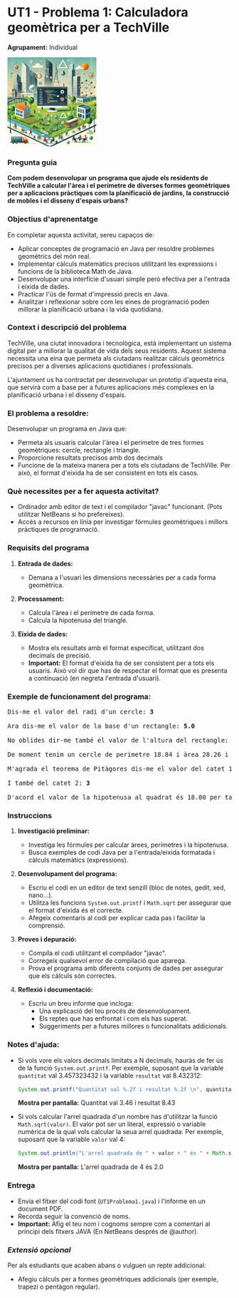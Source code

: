 # UT1 - Problema 1: Calculadora geomètrica per a TechVille


**Agrupament:** Individual 

<img src="./activitat1.1.webp" alt="Problema 1" width="200"/>

### **Pregunta guia**
**Com podem desenvolupar un programa que ajude els residents de TechVille a calcular l'àrea i el perímetre de diverses formes geomètriques per a aplicacions pràctiques com la planificació de  jardins, la construcció de mobles i el disseny d'espais urbans?**

### **Objectius d'aprenentatge**

En completar aquesta activitat, sereu capaços de:

- Aplicar conceptes de programació en Java per resoldre problemes geomètrics del món real.
- Implementar càlculs matemàtics precisos utilitzant les expressions i funcions de la biblioteca Math de Java.
- Desenvolupar una interfície d'usuari simple però efectiva per a l'entrada i eixida de dades.
- Practicar l'ús de format d'impressió precís en Java.
- Analitzar i reflexionar sobre com les eines de programació poden millorar la planificació urbana i la vida quotidiana.

### **Context i descripció del problema**

TechVille, una ciutat innovadora i tecnològica, està implementant un sistema digital per a millorar la qualitat de vida dels seus residents. Aquest sistema necessita una eina que permeta als ciutadans realitzar càlculs geomètrics precisos per a diverses aplicacions quotidianes i professionals.

L'ajuntament us ha contractat per desenvolupar un prototip d'aquesta eina, que servirà com a base per a futures aplicacions més complexes en la planificació urbana i el disseny d'espais.

### **El problema a resoldre:**

Desenvolupar un programa en Java que:
   - Permeta als usuaris calcular l'àrea i el perímetre de tres formes geomètriques: cercle, rectangle i triangle.
   - Proporcione resultats precisos amb dos decimals
   - Funcione de la mateixa manera per a tots els ciutadans de TechVille. Per això, el format d'eixida ha de ser consistent en tots els casos.

### **Què necessites per a fer aquesta activitat?**

- Ordinador amb editor de text i el compilador "javac" funcionant. (Pots utilitzar NetBeans si ho prefereixes).
- Accés a recursos en línia per investigar fórmules geomètriques i millors pràctiques de programació.

### **Requisits del programa**

1. **Entrada de dades:**
   - Demana a l'usuari les dimensions necessàries per a cada forma geomètrica.

2. **Processament:**
   - Calcula l'àrea i el perímetre de cada forma.
   - Calcula la hipotenusa del triangle.

3. **Eixida de dades:**
   - Mostra els resultats amb el format especificat, utilitzant dos decimals de precisió. 
   - **Important:** El format d'eixida ha de ser consistent per a tots els usuaris. Això vol dir que has de respectar el format que es presenta a continuació (en negreta l'entrada d'usuari).

### **Exemple de funcionament del programa:**
<pre>
Dis-me el valor del radi d'un cercle: <b>3</b>

Ara dis-me el valor de la base d'un rectangle: <b>5.0</b>

No oblides dir-me també el valor de l'altura del rectangle: <b>4</b>

De moment tenim un cercle de perímetre 18.84 i àrea 28.26 i un rectangle d'àrea 20.00 

M'agrada el teorema de Pitàgores dis-me el valor del catet 1: <b>3</b>

I també del catet 2: <b>3</b>

D'acord el valor de la hipotenusa al quadrat és 18.00 per tant el valor de la hipotenusa és 4.24
</pre>

### **Instruccions**

1. **Investigació preliminar:**
   - Investiga les fórmules per calcular àrees, perímetres i la hipotenusa.
   - Busca exemples de codi Java per a l'entrada/eixida formatada i càlculs matemàtics (expressions).

2. **Desenvolupament del programa:**
   - Escriu el codi en un editor de text senzill (bloc de notes, gedit, xed, nano...).
   - Utilitza les funcions `System.out.printf` i `Math.sqrt` per assegurar que el format d'eixida és el correcte.
   - Afegeix comentaris al codi per explicar cada pas i facilitar la comprensió.

3. **Proves i depuració:**
   - Compila el codi utilitzant el compilador "javac".
   - Corregeix qualsevol error de compilació que aparega.
   - Prova el programa amb diferents conjunts de dades per assegurar que els càlculs són correctes.

4. **Reflexió i documentació:**
   - Escriu un breu informe que incloga:
      - Una explicació del teu procés de desenvolupament.
      - Els reptes que has enfrontat i com els has superat.
      - Suggeriments per a futures millores o funcionalitats addicionals.

### **Notes d'ajuda:**
 - Si vols vore els valors decimals limitats a N decimals, hauràs de fer ús de la funció `System.out.printf`. Per exemple, suposant que la variable `quantitat` val 3.457323432 i la variable `resultat` val 8.432312:

   ```java
   System.out.printf("Quantitat val %.2f i resultat %.2f \n", quantitat, resultat);
   ```

   **Mostra per pantalla:** Quantitat val 3.46 i resultat 8.43

 - Si vols calcular l'arrel quadrada d'un nombre has d'utilitzar la funció `Math.sqrt(valor)`. El valor pot ser un literal, expressió o variable numèrica de la qual vols calcular la seua arrel quadrada. Per exemple, suposant que la variable `valor` val 4:

   ```java
   System.out.println("L'arrel quadrada de " + valor + " és " + Math.sqrt(valor));
   ```

   **Mostra per pantalla:** L'arrel quadrada de 4 és 2.0


### **Entrega**

- Envia el fitxer del codi font (`UT1Problema1.java`) i l'informe en un document PDF.
- Recorda seguir la convenció de noms.
- **Important:** Afig el teu nom i cognoms sempre com a comentari al principi dels fitxers JAVA (En NetBeans després de @author).

### ***Extensió opcional***
Per als estudiants que acaben abans o vulguen un repte addicional:

- Afegiu càlculs per a formes geomètriques addicionals (per exemple, trapezi o pentàgon regular).